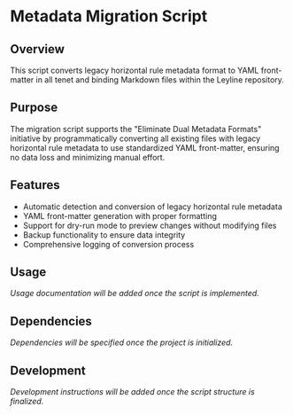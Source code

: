 # Metadata Migration Script

## Overview

This script converts legacy horizontal rule metadata format to YAML front-matter in all tenet and binding Markdown files within the Leyline repository.

## Purpose

The migration script supports the "Eliminate Dual Metadata Formats" initiative by programmatically converting all existing files with legacy horizontal rule metadata to use standardized YAML front-matter, ensuring no data loss and minimizing manual effort.

## Features

- Automatic detection and conversion of legacy horizontal rule metadata
- YAML front-matter generation with proper formatting
- Support for dry-run mode to preview changes without modifying files
- Backup functionality to ensure data integrity
- Comprehensive logging of conversion process

## Usage

_Usage documentation will be added once the script is implemented._

## Dependencies

_Dependencies will be specified once the project is initialized._

## Development

_Development instructions will be added once the script structure is finalized._
